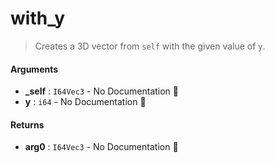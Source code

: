 # with\_y

>  Creates a 3D vector from `self` with the given value of `y`.

#### Arguments

- **\_self** : `I64Vec3` \- No Documentation 🚧
- **y** : `i64` \- No Documentation 🚧

#### Returns

- **arg0** : `I64Vec3` \- No Documentation 🚧